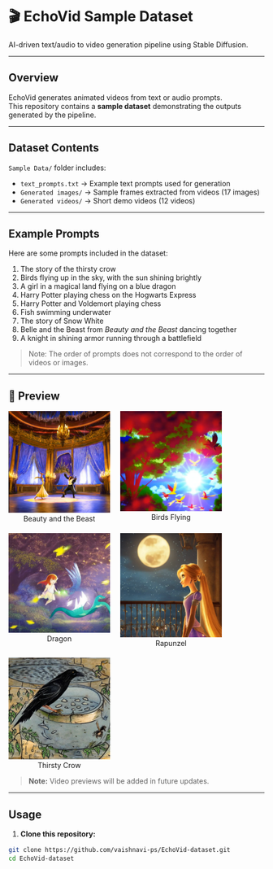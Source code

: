 # 🎬 EchoVid Sample Dataset

AI-driven text/audio to video generation pipeline using Stable Diffusion.

---

## Overview

EchoVid generates animated videos from text or audio prompts.  
This repository contains a **sample dataset** demonstrating the outputs generated by the pipeline.

---

## Dataset Contents

`Sample Data/` folder includes:

- `text_prompts.txt` → Example text prompts used for generation  
- `Generated images/` → Sample frames extracted from videos (17 images)  
- `Generated videos/` → Short demo videos (12 videos)  

---

## Example Prompts

Here are some prompts included in the dataset:

1. The story of the thirsty crow  
2. Birds flying up in the sky, with the sun shining brightly  
3. A girl in a magical land flying on a blue dragon  
4. Harry Potter playing chess on the Hogwarts Express  
5. Harry Potter and Voldemort playing chess  
6. Fish swimming underwater  
7. The story of Snow White  
8. Belle and the Beast from *Beauty and the Beast* dancing together  
9. A knight in shining armor running through a battlefield

> Note: The order of prompts does not correspond to the order of videos or images.

---

## 📸 Preview

<div style="display: flex; flex-wrap: wrap; gap: 20px;">

  <figure style="margin: 0; text-align: center;">
    <img src="Preview/beauty%20and%20the%20besat.png" width="200" />
    <figcaption>Beauty and the Beast</figcaption>
  </figure>

  <figure style="margin: 0; text-align: center;">
    <img src="Preview/birds%20flying%20(2).png" width="200" />
    <figcaption>Birds Flying</figcaption>
  </figure>

  <figure style="margin: 0; text-align: center;">
    <img src="Preview/dragon%20img.png" width="200" />
    <figcaption>Dragon</figcaption>
  </figure>

  <figure style="margin: 0; text-align: center;">
    <img src="Preview/rapunzel.png" width="200" />
    <figcaption>Rapunzel</figcaption>
  </figure>

  <figure style="margin: 0; text-align: center;">
    <img src="Preview/thirsty%20crow.png" width="200" />
    <figcaption>Thirsty Crow</figcaption>
  </figure>

  <!-- Add more images in the same format -->

</div>

> **Note:** Video previews will be added in future updates.

---

## Usage

1. **Clone this repository:**
```bash
git clone https://github.com/vaishnavi-ps/EchoVid-dataset.git
cd EchoVid-dataset
